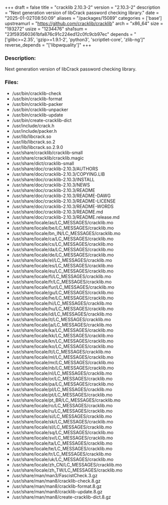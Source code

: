 +++
draft = false
title = "cracklib 2.10.3-2"
version = "2.10.3-2"
description = "Next generation version of libCrack password checking library."
date = "2025-01-02T08:50:09"
aliases = "/packages/15089"
categories = ['base']
upstreamurl = "https://github.com/cracklib/cracklib"
arch = "x86_64"
size = "193272"
usize = "1234476"
sha1sum = "23f593560361bfa876c91c224ed12c0fc9cb97ec"
depends = "['glibc>=2.35', 'gzip>=1.9.1-2', 'python3', 'scriptlet-core', 'zlib-ng']"
reverse_depends = "['libpwquality']"
+++
### Description: 
Next generation version of libCrack password checking library.

### Files: 
* /usr/bin/cracklib-check
* /usr/bin/cracklib-format
* /usr/bin/cracklib-packer
* /usr/bin/cracklib-unpacker
* /usr/bin/cracklib-update
* /usr/bin/create-cracklib-dict
* /usr/include/crack.h
* /usr/include/packer.h
* /usr/lib/libcrack.so
* /usr/lib/libcrack.so.2
* /usr/lib/libcrack.so.2.9.0
* /usr/share/cracklib/cracklib-small
* /usr/share/cracklib/cracklib.magic
* /usr/share/dict/cracklib-small
* /usr/share/doc/cracklib-2.10.3/AUTHORS
* /usr/share/doc/cracklib-2.10.3/COPYING.LIB
* /usr/share/doc/cracklib-2.10.3/INSTALL
* /usr/share/doc/cracklib-2.10.3/NEWS
* /usr/share/doc/cracklib-2.10.3/README
* /usr/share/doc/cracklib-2.10.3/README-DAWG
* /usr/share/doc/cracklib-2.10.3/README-LICENSE
* /usr/share/doc/cracklib-2.10.3/README-WORDS
* /usr/share/doc/cracklib-2.10.3/README.md
* /usr/share/doc/cracklib-2.10.3/README.release.md
* /usr/share/locale/as/LC_MESSAGES/cracklib.mo
* /usr/share/locale/be/LC_MESSAGES/cracklib.mo
* /usr/share/locale/bn_IN/LC_MESSAGES/cracklib.mo
* /usr/share/locale/ca/LC_MESSAGES/cracklib.mo
* /usr/share/locale/cs/LC_MESSAGES/cracklib.mo
* /usr/share/locale/da/LC_MESSAGES/cracklib.mo
* /usr/share/locale/de/LC_MESSAGES/cracklib.mo
* /usr/share/locale/el/LC_MESSAGES/cracklib.mo
* /usr/share/locale/es/LC_MESSAGES/cracklib.mo
* /usr/share/locale/eu/LC_MESSAGES/cracklib.mo
* /usr/share/locale/fi/LC_MESSAGES/cracklib.mo
* /usr/share/locale/fr/LC_MESSAGES/cracklib.mo
* /usr/share/locale/fur/LC_MESSAGES/cracklib.mo
* /usr/share/locale/gu/LC_MESSAGES/cracklib.mo
* /usr/share/locale/he/LC_MESSAGES/cracklib.mo
* /usr/share/locale/hi/LC_MESSAGES/cracklib.mo
* /usr/share/locale/hu/LC_MESSAGES/cracklib.mo
* /usr/share/locale/id/LC_MESSAGES/cracklib.mo
* /usr/share/locale/it/LC_MESSAGES/cracklib.mo
* /usr/share/locale/ja/LC_MESSAGES/cracklib.mo
* /usr/share/locale/ka/LC_MESSAGES/cracklib.mo
* /usr/share/locale/kk/LC_MESSAGES/cracklib.mo
* /usr/share/locale/kn/LC_MESSAGES/cracklib.mo
* /usr/share/locale/ko/LC_MESSAGES/cracklib.mo
* /usr/share/locale/lt/LC_MESSAGES/cracklib.mo
* /usr/share/locale/ml/LC_MESSAGES/cracklib.mo
* /usr/share/locale/mr/LC_MESSAGES/cracklib.mo
* /usr/share/locale/nb/LC_MESSAGES/cracklib.mo
* /usr/share/locale/nl/LC_MESSAGES/cracklib.mo
* /usr/share/locale/or/LC_MESSAGES/cracklib.mo
* /usr/share/locale/pa/LC_MESSAGES/cracklib.mo
* /usr/share/locale/pl/LC_MESSAGES/cracklib.mo
* /usr/share/locale/pt/LC_MESSAGES/cracklib.mo
* /usr/share/locale/pt_BR/LC_MESSAGES/cracklib.mo
* /usr/share/locale/ro/LC_MESSAGES/cracklib.mo
* /usr/share/locale/ru/LC_MESSAGES/cracklib.mo
* /usr/share/locale/si/LC_MESSAGES/cracklib.mo
* /usr/share/locale/sk/LC_MESSAGES/cracklib.mo
* /usr/share/locale/sl/LC_MESSAGES/cracklib.mo
* /usr/share/locale/sq/LC_MESSAGES/cracklib.mo
* /usr/share/locale/sv/LC_MESSAGES/cracklib.mo
* /usr/share/locale/ta/LC_MESSAGES/cracklib.mo
* /usr/share/locale/te/LC_MESSAGES/cracklib.mo
* /usr/share/locale/tr/LC_MESSAGES/cracklib.mo
* /usr/share/locale/uk/LC_MESSAGES/cracklib.mo
* /usr/share/locale/zh_CN/LC_MESSAGES/cracklib.mo
* /usr/share/locale/zh_TW/LC_MESSAGES/cracklib.mo
* /usr/share/man/man3/FascistCheck.3.gz
* /usr/share/man/man8/cracklib-check.8.gz
* /usr/share/man/man8/cracklib-format.8.gz
* /usr/share/man/man8/cracklib-update.8.gz
* /usr/share/man/man8/create-cracklib-dict.8.gz

